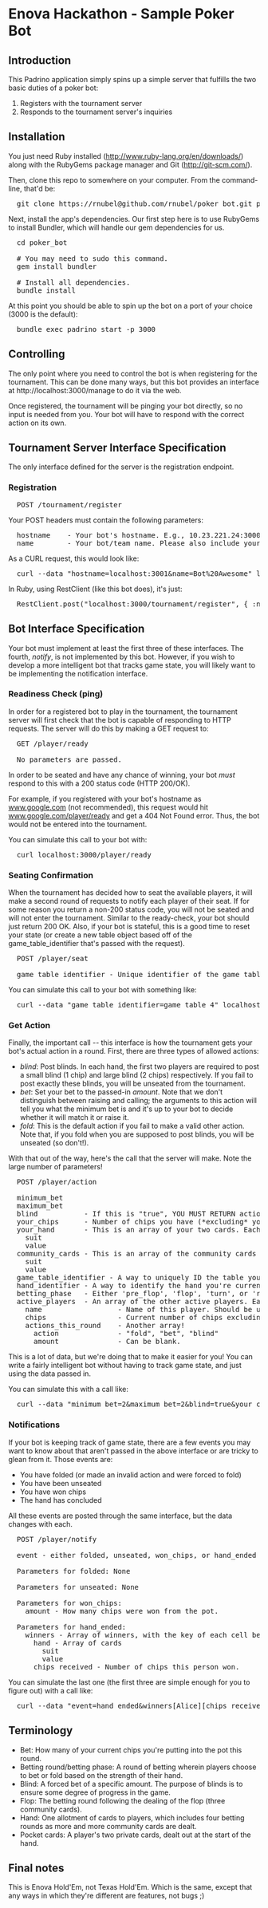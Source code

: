# Enova Hackathon - Sample Poker Bot

## Introduction

This Padrino application simply spins up a simple server that fulfills the two basic duties of a poker bot:

1. Registers with the tournament server
2. Responds to the tournament server's inquiries


## Installation

You just need Ruby installed (http://www.ruby-lang.org/en/downloads/) along with the RubyGems package manager and Git (http://git-scm.com/).

Then, clone this repo to somewhere on your computer. From the command-line, that'd be:

<pre>
  git clone https://rnubel@github.com/rnubel/poker_bot.git poker_bot
</pre>

Next, install the app's dependencies. Our first step here is to use RubyGems to install Bundler, which will handle our gem dependencies for us.

<pre>
  cd poker_bot

  # You may need to sudo this command.
  gem install bundler   

  # Install all dependencies.
  bundle install
</pre>

At this point you should be able to spin up the bot on a port of your choice (3000 is the default):

<pre>
  bundle exec padrino start -p 3000
</pre>

## Controlling

The only point where you need to control the bot is when registering for the tournament. This can be done many ways, but
this bot provides an interface at http://localhost:3000/manage to do it via the web.

Once registered, the tournament will be pinging your bot directly, so no input is needed from you. Your bot will have to respond 
with the correct action on its own.


## Tournament Server Interface Specification

The only interface defined for the server is the registration endpoint. 

### Registration

<pre>
  POST <tournamenthost>/tournament/register
</pre>

Your POST headers must contain the following parameters:
  
<pre>
  hostname    - Your bot's hostname. E.g., 10.23.221.24:3000
  name        - Your bot/team name. Please also include your netid(s). E.g., Bot Awesome (rnubel2)
</pre>

As a CURL request, this would look like:

<pre>
  curl --data "hostname=localhost:3001&name=Bot%20Awesome" localhost:3000/tournament/register
</pre>

In Ruby, using RestClient (like this bot does), it's just:

<pre>
  RestClient.post("localhost:3000/tournament/register", { :name => "Bot Awesome", :hostname => "localhost:3001" })
</pre>


## Bot Interface Specification

Your bot must implement at least the first three of these interfaces. The fourth, _notify_, is not implemented by this bot. However, if you wish to develop a more intelligent bot that tracks game state, you will likely want to be implementing the notification interface.

### Readiness Check (ping)
In order for a registered bot to play in the tournament, the tournament server will first check that the bot
is capable of responding to HTTP requests. The server will do this by making a GET request to:

<pre>
  GET <hostname>/player/ready

  No parameters are passed.
</pre>

In order to be seated and have any chance of winning, your bot *must* respond to this with a 200 status code (HTTP 200/OK).

For example, if you registered with your bot's hostname as www.google.com (not recommended), this request would hit www.google.com/player/ready and get a 404 Not Found error. Thus, the bot would not be entered into the tournament.

You can simulate this call to your bot with:

<pre>
  curl localhost:3000/player/ready
</pre>


### Seating Confirmation

When the tournament has decided how to seat the available players, it will make a second round of requests to notify each player of their seat. If for some reason you return a non-200 status code, you will not be seated and will not enter the tournament. Similar to the ready-check, your bot should just return 200 OK. Also, if your bot is stateful, this is a good time to reset your state (or create a new table object based off of the game_table_identifier that's passed with the request).

<pre>
  POST <hostname>/player/seat

  game_table_identifier - Unique identifier of the game table.
</pre>

You can simulate this call to your bot with something like:

<pre>
  curl --data "game_table_identifier=game_table_4" localhost:3000/player/seat
</pre>

### Get Action

Finally, the important call -- this interface is how the tournament gets your bot's actual action in a round. First, there are three types of allowed actions:

- *blind*: Post blinds. In each hand, the first two players are required to post a small blind (1 chip) and large blind (2 chips) respectively. If you fail to post exactly these blinds, you will be unseated from the tournament. 
- *bet*: Set your bet to the passed-in *amount*. Note that we don't distinguish between raising and calling; the arguments to this action will tell you what the minimum bet is and it's up to your bot to decide whether it will match it or raise it.
- *fold*: This is the default action if you fail to make a valid other action. Note that, if you fold when you are supposed to post blinds, you will be unseated (so don't!).

With that out of the way, here's the call that the server will make. Note the large number of parameters!

<pre>
  POST <hostname>/player/action

  minimum_bet
  maximum_bet
  blind           - If this is "true", YOU MUST RETURN action=blind, amount=minimum_bet!!
  your_chips      - Number of chips you have (*excluding* your current bet in this round. This is so you can always compare minimum_bet to your_chips to see if you can meet the minimum).
  your_hand       - This is an array of your two cards. Each card has a value and suit. So, accessing them works like your_hand[0][suit] to get "S".
    suit
    value
  community_cards - This is an array of the community cards that have been dealt so far, in the same format.
    suit
    value
  game_table_identifier - A way to uniquely ID the table you're playing at.
  hand_identifier - A way to identify the hand you're currently playing.
  betting_phase   - Either 'pre_flop', 'flop', 'turn', or 'river'. Note that a betting "phase" and "round" are the same thing.
  active_players  - An array of the other active players. Each player contains the following hash of data:
    name                  - Name of this player. Should be unique.
    chips                 - Current number of chips excluding the current bet in the round.
    actions_this_round    - Another array!
      action              - "fold", "bet", "blind"
      amount              - Can be blank.
</pre>


This is a lot of data, but we're doing that to make it easier for you! You can write a fairly intelligent bot without having to track game state, and just using the data passed in.

You can simulate this with a call like:

<pre>
  curl --data "minimum_bet=2&maximum_bet=2&blind=true&your_chips=1&your_hand[0][suit]=D&your_hand[0][value]=3&your_hand[1][suit]=S&your_hand[1][value]=9&game_table_identifier=table_3&hand_identifier=hand_21&betting_phase=pre_flop&active_players[0][name]=Bob&active_players[0][chips]=1&active_players[1][name]=Alice&active_players[1][chips]=19&active_players[1][actions_this_round][0][action]=blind&active_players[1][actions_this_round][0][amount]=1" localhost:3000/player/action
</pre>


### Notifications

If your bot is keeping track of game state, there are a few events you may want to know about that aren't passed in the above interface or are tricky to glean from it. Those events are:

- You have folded (or made an invalid action and were forced to fold)
- You have been unseated
- You have won chips
- The hand has concluded

All these events are posted through the same interface, but the data changes with each.

<pre>
  POST <hostname>/player/notify

  event - either folded, unseated, won_chips, or hand_ended

  Parameters for folded: None
  
  Parameters for unseated: None
  
  Parameters for won_chips: 
    amount - How many chips were won from the pot.

  Parameters for hand_ended:
    winners - Array of winners, with the key of each cell being the winner's name and containing a hash of:
      hand - Array of cards
        suit
        value
      chips_received - Number of chips this person won.
</pre>

You can simulate the last one (the first three are simple enough for you to figure out) with a call like:

<pre>
  curl --data "event=hand_ended&winners[Alice][chips_received]=1&winners[Alice][hand][0][suit]=S&winners[Alice][hand][0][value]=2&winners[Alice][hand][1][suit]=S&winners[Alice][hand][1][value]=6" localhost:3000/player/notify
</pre>


## Terminology

- Bet: How many of your current chips you're putting into the pot this round. 
- Betting round/betting phase: A round of betting wherein players choose to bet or fold based on the strength of their hand.
- Blind: A forced bet of a specific amount. The purpose of blinds is to ensure some degree of progress in the game.
- Flop: The betting round following the dealing of the flop (three community cards).
- Hand: One allotment of cards to players, which includes four betting rounds as more and more community cards are dealt.
- Pocket cards: A player's two private cards, dealt out at the start of the hand.


## Final notes

This is Enova Hold'Em, not Texas Hold'Em. Which is the same, except that any ways in which they're different are features, not bugs ;)
